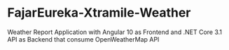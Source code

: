 # FajarEureka-Xtramile-Weather
Weather Report Application with Angular 10 as Frontend and .NET Core 3.1 API as Backend that consume OpenWeatherMap API
